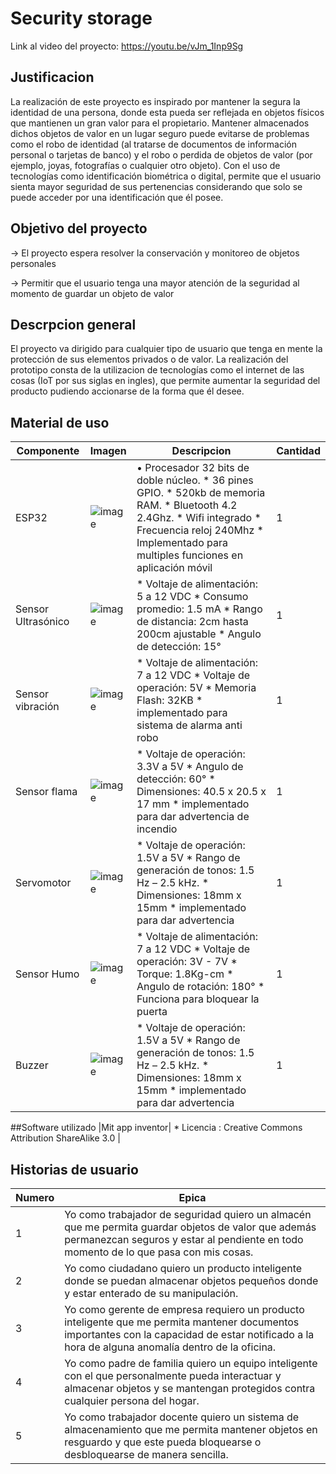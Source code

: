 # Security storage
Link al video del proyecto:
https://youtu.be/vJm_1Inp9Sg
## Justificacion
La realización de este proyecto es inspirado por mantener la segura la identidad de una persona, donde esta pueda ser reflejada en objetos físicos que mantienen un gran valor para el propietario. Mantener almacenados dichos objetos de valor en un lugar seguro puede evitarse de problemas como el robo de identidad (al tratarse de documentos de información personal o tarjetas de banco) y el robo o perdida de objetos de valor (por ejemplo, joyas, fotografías o cualquier otro objeto). Con el uso de tecnologías como identificación biométrica o digital, permite que el usuario sienta mayor seguridad de sus pertenencias considerando que solo se puede acceder por una identificación que él posee.
## Objetivo del proyecto
-> El proyecto espera resolver la conservación y monitoreo de objetos personales
<p>
-> Permitir que el usuario tenga una mayor atención de la seguridad al momento de guardar un objeto de valor
  
## Descrpcion general
El proyecto va dirigido para cualquier tipo de usuario que tenga en mente la protección de sus elementos privados o de valor. La realización del prototipo consta de la utilizacion de tecnologías como el internet de las cosas (IoT por sus siglas en ingles), que permite aumentar la seguridad del producto pudiendo accionarse de la forma que él desee.
## Material de uso
  
| Componente | Imagen | Descripcion | Cantidad |
|------------|--------|-------------|----------|
|ESP32| ![image](https://user-images.githubusercontent.com/97042355/177398997-ebb97cb2-ff4b-4a45-98bb-c70f8f9ec271.png)| •	Procesador 32 bits de doble núcleo. *	36 pines GPIO. * 520kb de memoria RAM. *	Bluetooth 4.2 2.4Ghz. *	Wifi integrado *	Frecuencia reloj 240Mhz * Implementado para multiples funciones en aplicación móvil|1|
|Sensor Ultrasónico|![image](https://microside.com/wp-content/uploads/2021/10/Ultrasonico-700x347-1.png)|* Voltaje de alimentación: 5 a 12 VDC * Consumo promedio: 1.5 mA * Rango de distancia: 2cm hasta 200cm ajustable * Angulo de detección: 15°|1|
|Sensor vibración|![image](https://www.e-ika.com/images/thumbs/0004703_sensor-de-vibracion-sw-420_600.jpeg)|* Voltaje de alimentación: 7 a 12 VDC * Voltaje de operación: 5V * Memoria Flash: 32KB * implementado para sistema de alarma anti robo |1|  
|Sensor flama|![image](https://uelectronics.com/wp-content/uploads/2017/06/AR0044-Modulo-KY-026-Sensor-de-Flama-v4-1.jpg)|* Voltaje de operación: 3.3V a 5V * Angulo de detección: 60° * Dimensiones: 40.5 x 20.5 x 17 mm * implementado para dar advertencia de incendio|1|
|Servomotor|![image](https://www.hwlibre.com/wp-content/uploads/2022/03/servo-sg90.jpg)|* Voltaje de operación: 1.5V a 5V * Rango de generación de tonos:  1.5 Hz – 2.5 kHz. * Dimensiones: 18mm x 15mm * implementado para dar advertencia|1|
|Sensor Humo|![image](https://leantec.es/wp-content/uploads/2018/02/p_1_3_8_7_1387-MQ-2-modulo-sensor-detector-humo-y-gas-combustible-Arduino.jpg)|* Voltaje de alimentación: 7 a 12 VDC * Voltaje de operación: 3V - 7V * Torque: 1.8Kg-cm * Angulo de rotación: 180° * Funciona para bloquear la puerta|1| 
|Buzzer|![image](https://www.hwlibre.com/wp-content/uploads/2019/08/buzzer-zumbador.jpg)|* Voltaje de operación: 1.5V a 5V * Rango de generación de tonos:  1.5 Hz – 2.5 kHz. * Dimensiones: 18mm x 15mm * implementado para dar advertencia|1|
  
##Software utilizado
|Mit app inventor| * Licencia : Creative Commons Attribution ShareAlike 3.0 |
  
## Historias de usuario
| Numero | Epica |
|--------|-------|
|1|Yo como trabajador de seguridad quiero un almacén que me permita guardar objetos de valor que además permanezcan seguros y estar al pendiente en todo momento de lo que pasa con mis cosas.|
|2|	Yo como ciudadano quiero un producto inteligente donde se puedan almacenar objetos pequeños donde y estar enterado de su manipulación.|
|3|Yo como gerente de empresa requiero un producto inteligente que me permita mantener documentos importantes con la capacidad de estar notificado a la hora de alguna anomalía dentro de la oficina.|
|4|Yo como padre de familia quiero un equipo inteligente con el que personalmente pueda interactuar y almacenar objetos y se mantengan protegidos contra cualquier persona del hogar.|
|5|Yo como trabajador docente quiero un sistema de almacenamiento que me permita mantener objetos en resguardo y que este pueda bloquearse o desbloquearse de manera sencilla.|
  

## 
  

